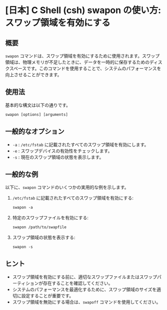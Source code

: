 # [日本] C Shell (csh) swapon の使い方: スワップ領域を有効にする

## 概要
`swapon` コマンドは、スワップ領域を有効にするために使用されます。スワップ領域は、物理メモリが不足したときに、データを一時的に保存するためのディスクスペースです。このコマンドを使用することで、システムのパフォーマンスを向上させることができます。

## 使用法
基本的な構文は以下の通りです。

```csh
swapon [options] [arguments]
```

## 一般的なオプション
- `-a` : `/etc/fstab` に記載されたすべてのスワップ領域を有効にします。
- `-e` : スワップデバイスの有効性をチェックします。
- `-s` : 現在のスワップ領域の状態を表示します。

## 一般的な例
以下に、`swapon` コマンドのいくつかの実用的な例を示します。

1. `/etc/fstab` に記載されたすべてのスワップ領域を有効にする:
   ```csh
   swapon -a
   ```

2. 特定のスワップファイルを有効にする:
   ```csh
   swapon /path/to/swapfile
   ```

3. スワップ領域の状態を表示する:
   ```csh
   swapon -s
   ```

## ヒント
- スワップ領域を有効にする前に、適切なスワップファイルまたはスワップパーティションが存在することを確認してください。
- システムのパフォーマンスを最適化するために、スワップ領域のサイズを適切に設定することが重要です。
- スワップ領域を無効にする場合は、`swapoff` コマンドを使用してください。